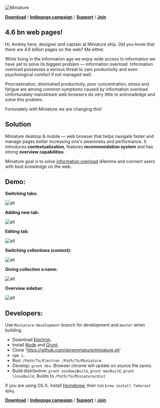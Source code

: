 ![Miniature](https://i.imgur.com/AM7V5kL.png)


**[Download](https://github.com/doreminiature/miniature/releases/tag/v0.1-alpha)** / **[Indiegogo campaign](https://www.indiegogo.com/projects/miniature-web/x/17326571#/)** / **[Support](https://www.paypal.me/doreminiature)** / **[Join](https://gitter.im/miniature-web/Lobby)**

4.6 bn web pages!
------
Hi, Andrey here, designer and captain at Miniature ship.
Did you know that there are 4.6 billion pages on the web? Me either.

While living in the Information age we enjoy wide access to information we have yet to solve its biggest problem — information overload.
Information overload possesses a serious threat to own productivity and even psychological comfort if not managed well.

Procrastination, diminished productivity, poor concentration, stress and fatigue are among common symptoms caused by information overload.
Unfortunately mainstream web browsers do very little to aсknowledge and solve this problem.

Fortunately with Miniature we are changing this!

Solution
------
Miniature desktop & mobile — web browser that helps navigate faster and manage pages better increasing one's awareness and performance.
It introduces **contextualization**, features **recommendation system** and has strong **overview capabilities**.

Miniature goal is to solve [information overload](https://en.wikipedia.org/wiki/Information_overload) dilemma and connect users with best knowledge on the web.

Demo:
------
**Switching tabs:**

![alt](http://i.imgur.com/KIRRR0k.gif)


**Adding new tab:**

![alt](http://i.imgur.com/sp29dG2.gif)


**Editing tab:**

![alt](http://i.imgur.com/JlyS7wA.gif)


**Switching collections (context):**

![alt](http://i.imgur.com/HMKNFh5.gif)


**Giving collection a name:**

![alt](http://i.imgur.com/DmxFVkf.gif)


**Overview sidebar:**

![alt](http://i.imgur.com/5mlJEjA.gif)




Developers:
------

Use `Miniature-development` branch for development and `master` when building.

* Download [Electron](https://github.com/electron/electron/releases).
* Install [Node](https://nodejs.org) and [Grunt](http://gruntjs.com).
* Clone 'https://github.com/doreminiature/miniature.git'
* `npm i`.
* Run: `/Path/To/Electron /Path/To/Miniature`.
* Develop: `grunt dev`. Browser chrome will update on source file saves.
* Build distributive: `grunt windowsBuild`, `grunt macBuild`, `grunt linuxBuild`. Builds to `/Path/To/Miniature/dist`

If you are using OS X, install [Homebrew](http://brew.sh), then run `brew install fakeroot dpkg`.



**[Download](https://github.com/doreminiature/miniature/releases/tag/v0.1-alpha)** / **[Indiegogo campaign](https://www.indiegogo.com/projects/miniature-web/x/17326571#/)** / **[Support](https://www.paypal.me/doreminiature)** / **[Join](https://gitter.im/miniature-web/Lobby)**